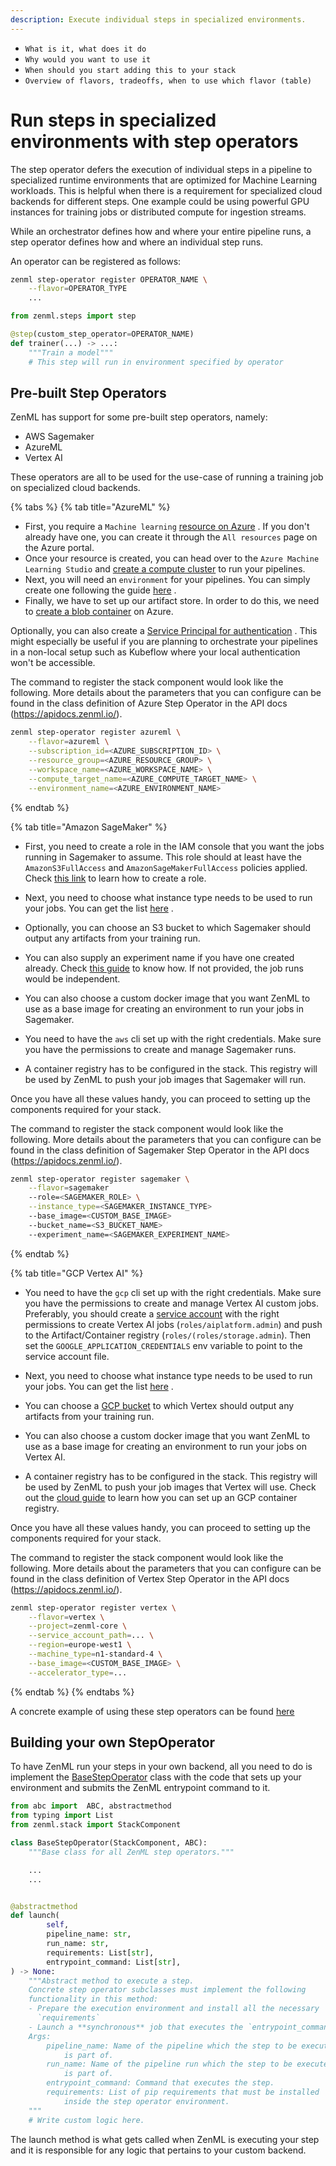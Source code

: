 ```yaml
---
description: Execute individual steps in specialized environments.
---
```


- `What is it, what does it do`
- `Why would you want to use it`
- `When should you start adding this to your stack`
- `Overview of flavors, tradeoffs, when to use which flavor (table)`

# Run steps in specialized environments with step operators

The step operator defers the execution of individual steps in a pipeline to
specialized runtime environments that are
optimized for Machine Learning workloads. This is helpful when there is a
requirement for specialized cloud backends
for different steps. One example could be using powerful GPU instances for
training jobs or distributed compute for
ingestion streams.

While an orchestrator defines how and where your entire pipeline runs, a step
operator defines how and where an individual step runs. 

An operator can be registered as follows:

```bash
zenml step-operator register OPERATOR_NAME \
    --flavor=OPERATOR_TYPE
    ...
```

```python
from zenml.steps import step

@step(custom_step_operator=OPERATOR_NAME)
def trainer(...) -> ...:
    """Train a model"""
    # This step will run in environment specified by operator
```

## Pre-built Step Operators

ZenML has support for some pre-built step operators, namely:

- AWS Sagemaker
- AzureML
- Vertex AI

These operators are all to be used for the use-case of running a training job on
specialized cloud backends.

{% tabs %}
{% tab title="AzureML" %}

* First, you require
  a `Machine learning` [resource on Azure](https://docs.microsoft.com/en-us/azure/machine-learning/quickstart-create-resources)
  .
  If you don't already have one, you can create it through the `All resources`
  page on the Azure portal.
* Once your resource is created, you can head over to the `Azure Machine
  Learning Studio`
  and [create a compute cluster](https://docs.microsoft.com/en-us/azure/machine-learning/quickstart-create-resources#cluster)
  to run your pipelines.
* Next, you will need an `environment` for your pipelines. You can simply
  create one following the
  guide [here](https://docs.microsoft.com/en-us/azure/machine-learning/how-to-manage-environments-in-studio)
  .
* Finally, we have to set up our artifact store. In order to do this, we need
  to [create a blob container](https://docs.microsoft.com/en-us/azure/storage/blobs/storage-quickstart-blobs-portal)
  on Azure.

Optionally, you can also create
a [Service Principal for authentication](https://docs.microsoft.com/en-us/azure/developer/java/sdk/identity-service-principal-auth)
.
This might especially be useful if you are planning to orchestrate your
pipelines in a non-local setup such as Kubeflow where your local authentication
won't be accessible.

The command to register the stack component would look like the following. More
details about the parameters that you
can configure can be found in the class definition of Azure Step Operator in the
API docs (https://apidocs.zenml.io/).

```bash
zenml step-operator register azureml \
    --flavor=azureml \
    --subscription_id=<AZURE_SUBSCRIPTION_ID> \
    --resource_group=<AZURE_RESOURCE_GROUP> \
    --workspace_name=<AZURE_WORKSPACE_NAME> \
    --compute_target_name=<AZURE_COMPUTE_TARGET_NAME> \
    --environment_name=<AZURE_ENVIRONMENT_NAME> 
```

{% endtab %}

{% tab title="Amazon SageMaker" %}

* First, you need to create a role in the IAM console that you want the jobs
  running in Sagemaker to assume. This role
  should at least have the `AmazonS3FullAccess` and `AmazonSageMakerFullAccess`
  policies applied.
  Check [this link](https://docs.aws.amazon.com/sagemaker/latest/dg/sagemaker-roles.html#sagemaker-roles-create-execution-role)
  to learn how to create a role.

* Next, you need to choose what instance type needs to be used to run your jobs.
  You can get the
  list [here](https://docs.aws.amazon.com/sagemaker/latest/dg/notebooks-available-instance-types.html)
  .

* Optionally, you can choose an S3 bucket to which Sagemaker should output any
  artifacts from your training run.

* You can also supply an experiment name if you have one created already.
  Check [this guide](https://docs.aws.amazon.com/sagemaker/latest/dg/experiments-create.html)
  to know how. If not
  provided, the job runs would be independent.

* You can also choose a custom docker image that you want ZenML to use as a base
  image for creating an environment to
  run your jobs in Sagemaker.

* You need to have the `aws` cli set up with the right credentials. Make sure
  you have the permissions to create and
  manage Sagemaker runs.

* A container registry has to be configured in the stack. This registry will be
  used by ZenML to push your job images
  that Sagemaker will run.

Once you have all these values handy, you can proceed to setting up the
components required for your stack.

The command to register the stack component would look like the following. More
details about the parameters that you
can configure can be found in the class definition of Sagemaker Step Operator in
the API
docs (https://apidocs.zenml.io/).

```bash
zenml step-operator register sagemaker \
    --flavor=sagemaker
    --role=<SAGEMAKER_ROLE> \
    --instance_type=<SAGEMAKER_INSTANCE_TYPE>
    --base_image=<CUSTOM_BASE_IMAGE>
    --bucket_name=<S3_BUCKET_NAME>
    --experiment_name=<SAGEMAKER_EXPERIMENT_NAME>
```

{% endtab %}

{% tab title="GCP Vertex AI" %}

* You need to have the `gcp` cli set up with the right credentials. Make sure
  you have the permissions to create and
  manage Vertex AI custom jobs. Preferably, you should create
  a [service account](https://cloud.google.com/iam/docs/service-accounts) with
  the right permissions to create Vertex AI
  jobs (`roles/aiplatform.admin`) and push to the Artifact/Container
  registry (`roles/(roles/storage.admin`). Then set
  the `GOOGLE_APPLICATION_CREDENTIALS` env variable to point to the service
  account file.

* Next, you need to choose what instance type needs to be used to run your jobs.
  You can get the
  list [here]( https://cloud.google.com/vertex-ai/docs/training/configure-compute#machine-types)
  .

* You can choose
  a [GCP bucket](https://cloud.google.com/storage/docs/creating-buckets) to
  which Vertex should output
  any artifacts from your training run.

* You can also choose a custom docker image that you want ZenML to use as a base
  image for creating an environment to
  run your jobs on Vertex AI.

* A container registry has to be configured in the stack. This registry will be
  used by ZenML to push your job images
  that Vertex will use. Check out the [cloud guide](execute-pipelines-in-cloud.md) to
  learn how you can set up an GCP container
  registry.

Once you have all these values handy, you can proceed to setting up the
components required for your stack.

The command to register the stack component would look like the following. More
details about the parameters that you
can configure can be found in the class definition of Vertex Step Operator in
the API docs (https://apidocs.zenml.io/).

```bash
zenml step-operator register vertex \
    --flavor=vertex \
    --project=zenml-core \
    --service_account_path=... \
    --region=europe-west1 \
    --machine_type=n1-standard-4 \
    --base_image=<CUSTOM_BASE_IMAGE> \
    --accelerator_type=...
```

{% endtab %}
{% endtabs %}

A concrete example of using these step operators can be found 
[here](https://github.com/zenml-io/zenml/tree/main/examples/step_operator_remote_training)

## Building your own StepOperator

To have ZenML run your steps in your own backend, all you need to do is
implement
the [BaseStepOperator](../extending-zenml/step-operators.md) class with the code that sets
up your environment and submits the ZenML
entrypoint command to it.

```python
from abc import  ABC, abstractmethod
from typing import List
from zenml.stack import StackComponent

class BaseStepOperator(StackComponent, ABC):
    """Base class for all ZenML step operators."""

    ...
    ...


@abstractmethod
def launch(
        self,
        pipeline_name: str,
        run_name: str,
        requirements: List[str],
        entrypoint_command: List[str],
) -> None:
    """Abstract method to execute a step.
    Concrete step operator subclasses must implement the following
    functionality in this method:
    - Prepare the execution environment and install all the necessary
      `requirements`
    - Launch a **synchronous** job that executes the `entrypoint_command`
    Args:
        pipeline_name: Name of the pipeline which the step to be executed
            is part of.
        run_name: Name of the pipeline run which the step to be executed
            is part of.
        entrypoint_command: Command that executes the step.
        requirements: List of pip requirements that must be installed
            inside the step operator environment.
    """
    # Write custom logic here.
```

The launch method is what gets called when ZenML is executing your step and it
is responsible for any logic that
pertains to your custom backend.